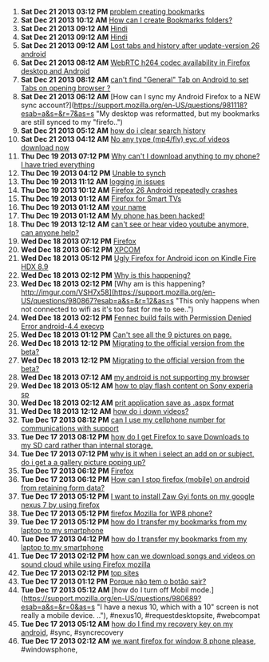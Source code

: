 1. **Sat Dec 21 2013 03:12 PM** [problem creating bookmarks](https://support.mozilla.org/en-US/questions/981167?esab=a&s=&r=0&as=s "Using FF26.0.1 on Samsung Galaxy Note 3. I've used FF on my PC for years bu..")
1. **Sat Dec 21 2013 10:12 AM** [How can I create Bookmarks folders?](https://support.mozilla.org/en-US/questions/981050?esab=a&s=&r=1&as=s "I like to group similar bookmarks together for ease of navigation. Without ..")
1. **Sat Dec 21 2013 09:12 AM** [Hindi](https://support.mozilla.org/en-US/questions/981137?esab=a&s=&r=2&as=s "duplicate of")
1. **Sat Dec 21 2013 09:12 AM** [Hindi](https://support.mozilla.org/en-US/questions/981136?esab=a&s=&r=3&as=s "my mobile hindi no Sapport")
1. **Sat Dec 21 2013 09:12 AM** [Lost tabs and history after update-version 26 android](https://support.mozilla.org/en-US/questions/981135?esab=a&s=&r=4&as=s "hello")
1. **Sat Dec 21 2013 08:12 AM** [WebRTC h264 codec availability in Firefox desktop and Android](https://support.mozilla.org/en-US/questions/981134?esab=a&s=&r=5&as=s "Following the announcement of Cisco h264 availability for WebRTC in Firefox..")
1. **Sat Dec 21 2013 08:12 AM** [can't find "General" Tab on Android to set Tabs on opening browser ?](https://support.mozilla.org/en-US/questions/981129?esab=a&s=&r=6&as=s "Trying to set 2 Tabs as Home Pages when opening Firefox in Android - instru..")
1. **Sat Dec 21 2013 06:12 AM** [How can I sync my Android Firefox to a NEW sync account?](https://support.mozilla.org/en-US/questions/981118?esab=a&s=&r=7&as=s "My desktop was reformatted, but my bookmarks are still synced to my "firefo..")
1. **Sat Dec 21 2013 05:12 AM** [how do i clear search history](https://support.mozilla.org/en-US/questions/981107?esab=a&s=&r=8&as=s "Searches in Google")
1. **Sat Dec 21 2013 04:12 AM** [No any type (mp4/flv) eyc.of videos download now](https://support.mozilla.org/en-US/questions/981084?esab=a&s=&r=9&as=s "Some days before all type of videos download easily, But now no videos down..")
1. **Thu Dec 19 2013 07:12 PM** [Why can't I download anything to my phone? I have tried everything](https://support.mozilla.org/en-US/questions/980970?esab=a&s=&r=0&as=s "I have tried everything from clearing my data to resetting my phone and now..")
1. **Thu Dec 19 2013 04:12 PM** [Unable to synch](https://support.mozilla.org/en-US/questions/980964?esab=a&s=&r=1&as=s "How do I find the Firefox synch button?")
1. **Thu Dec 19 2013 11:12 AM** [logging in issues](https://support.mozilla.org/en-US/questions/980933?esab=a&s=&r=2&as=s "tryimg to log in. am told that password and username is ok. tried many time..")
1. **Thu Dec 19 2013 10:12 AM** [Firefox 26 Android repeatedly crashes](https://support.mozilla.org/en-US/questions/980925?esab=a&s=&r=3&as=s "I am writing an app with lots of canvas and Dom manipulation with javascrip..")
1. **Thu Dec 19 2013 01:12 AM** [Firefox for Smart TVs](https://support.mozilla.org/en-US/questions/980894?esab=a&s=&r=4&as=s "I hope I'm posting this question in the right section. I love Firefox, I've..")
1. **Thu Dec 19 2013 01:12 AM** [your name](https://support.mozilla.org/en-US/questions/980893?esab=a&s=&r=5&as=s "harish")
1. **Thu Dec 19 2013 01:12 AM** [My phone has been hacked!](https://support.mozilla.org/en-US/questions/980892?esab=a&s=&r=6&as=s "This guy is in the room right next doour to me he's an insane Tweaker  With..")
1. **Thu Dec 19 2013 12:12 AM** [can't see or hear video youtube anymore,  can anyone help?](https://support.mozilla.org/en-US/questions/980891?esab=a&s=&r=7&as=s "started out fine, then I lost video...then audio. desired video comes up bu..")
1. **Wed Dec 18 2013 07:12 PM** [Firefox](https://support.mozilla.org/en-US/questions/980780?esab=a&s=&r=8&as=s "what is mean by Firefox")
1. **Wed Dec 18 2013 06:12 PM** [XPCOM](https://support.mozilla.org/en-US/questions/980881?esab=a&s=&r=9&as=s "Can someone please help me ...I keep getting COULDN'T LOAD XPCOM when ever ..")
1. **Wed Dec 18 2013 05:12 PM** [Ugly Firefox for Android icon on Kindle Fire HDX 8.9](https://support.mozilla.org/en-US/questions/980879?esab=a&s=&r=10&as=s "I have much praise for this browser which I have sideloaded onto my tablet...")
1. **Wed Dec 18 2013 02:12 PM** [Why is this happening?](https://support.mozilla.org/en-US/questions/980868?esab=a&s=&r=11&as=s "This occurs when not connected to wifi as that is too fast to see it happen..")
1. **Wed Dec 18 2013 02:12 PM** [Why am is this happening? http://imgur.com/VSH7x58](https://support.mozilla.org/en-US/questions/980867?esab=a&s=&r=12&as=s "This only happens when not connected to wifi as it's too fast for me to see..")
1. **Wed Dec 18 2013 02:12 PM** [Fennec build fails with Permission Denied Error android-4.4 execvp](https://support.mozilla.org/en-US/questions/980862?esab=a&s=&r=13&as=s "While attempting to build Fennec, the following error occurs, right after p..")
1. **Wed Dec 18 2013 01:12 PM** [Can't see all the 9 pictures on page.](https://support.mozilla.org/en-US/questions/980859?esab=a&s=&r=14&as=s "There are 9 pictures on this site in the link below, and I only see one?
It..")
1. **Wed Dec 18 2013 12:12 PM** [Migrating to the official version from the beta?](https://support.mozilla.org/en-US/questions/980850?esab=a&s=&r=15&as=s "Hi, 
I downloaded the beta version lately, and I have used for a while. How..")
1. **Wed Dec 18 2013 12:12 PM** [Migrating to the official version from the beta?](https://support.mozilla.org/en-US/questions/980849?esab=a&s=&r=16&as=s "(this post was accidentally sent incomplete, there was no edit link in the ..")
1. **Wed Dec 18 2013 07:12 AM** [my android is not supporting my browser](https://support.mozilla.org/en-US/questions/980822?esab=a&s=&r=0&as=s "App won't open")
1. **Wed Dec 18 2013 05:12 AM** [how to play flash content on Sony experia sp](https://support.mozilla.org/en-US/questions/980813?esab=a&s=&r=1&as=s "I'm running jellybean 4.1.2 trying to play On demand channels such as deman..")
1. **Wed Dec 18 2013 02:12 AM** [prit application save as .aspx format](https://support.mozilla.org/en-US/questions/980804?esab=a&s=&r=2&as=s "when i click in website prit application it save as .aspx format.")
1. **Wed Dec 18 2013 12:12 AM** [how do i down videos?](https://support.mozilla.org/en-US/questions/980796?esab=a&s=&r=3&as=s "yes i been try every i knw of to dwn load video, but haven problem")
1. **Tue Dec 17 2013 08:12 PM** [can I use my cellphone number for communications with support](https://support.mozilla.org/en-US/questions/980788?esab=a&s=&r=4&as=s "559-549-1192")
1. **Tue Dec 17 2013 08:12 PM** [how do I get Firefox to save Downloads to my SD card rather than internal storage.](https://support.mozilla.org/en-US/questions/980785?esab=a&s=&r=5&as=s "I have filled up all of the space in internal storage, I bought an SD card ..")
1. **Tue Dec 17 2013 07:12 PM** [why is it when i select an add on or subject, do i get a a gallery picture poping up?](https://support.mozilla.org/en-US/questions/980772?esab=a&s=&r=6&as=s "just like icon pics ever time i click a highlited subject")
1. **Tue Dec 17 2013 06:12 PM** [Firefox](https://support.mozilla.org/en-US/questions/980780?esab=a&s=&r=7&as=s "what is mean by Firefox")
1. **Tue Dec 17 2013 06:12 PM** [How can I stop firefox (mobile) on android from retaining form data?](https://support.mozilla.org/en-US/questions/980779?esab=a&s=&r=8&as=s "I have an android based kiosk used by patients for appointment check in.  F..")
1. **Tue Dec 17 2013 05:12 PM** [I want to install Zaw Gyi fonts on my google nexus 7 by using firefox](https://support.mozilla.org/en-US/questions/980777?esab=a&s=&r=9&as=s "I am using google nexus 7 and would like to install burmese font (myanmar f..")
1. **Tue Dec 17 2013 05:12 PM** [firefox Mozilla for WP8 phone?](https://support.mozilla.org/en-US/questions/980773?esab=a&s=&r=10&as=s "Is thus available for WP8 [phone)????")
1. **Tue Dec 17 2013 05:12 PM** [how do I transfer my bookmarks from my laptop to my smartphone](https://support.mozilla.org/en-US/questions/980770?esab=a&s=&r=11&as=s "l have an Samsung galaxy exhibit")
1. **Tue Dec 17 2013 04:12 PM** [how do I transfer my bookmarks from my laptop to my smartphone](https://support.mozilla.org/en-US/questions/980766?esab=a&s=&r=12&as=s "I own a Samsung galaxy exhibit")
1. **Tue Dec 17 2013 02:12 PM** [how can we download songs and videos on sound cloud while using Firefox mozilla](https://support.mozilla.org/en-US/questions/980754?esab=a&s=&r=13&as=s "how can I downooad songs on sound cloud")
1. **Tue Dec 17 2013 02:12 PM** [top sites](https://support.mozilla.org/en-US/questions/980752?esab=a&s=&r=14&as=s "When you touch the address bar it brings up a top sites list. how do you de..")
1. **Tue Dec 17 2013 01:12 PM** [Porque não tem o botão sair?](https://support.mozilla.org/en-US/questions/980747?esab=a&s=&r=15&as=s "Acho desnecessário ele ficar sempre rodando, consome muita memória ram.")
1. **Tue Dec 17 2013 05:12 AM** [how do I turn off Mobil mode.](https://support.mozilla.org/en-US/questions/980689?esab=a&s=&r=0&as=s "I have a nexus 10, which with a 10" screen is not really a mobile device.  .."), #nexus10, #requestdesktopsite, #webcompat
1. **Tue Dec 17 2013 05:12 AM** [how do I find my recovery key on my android](https://support.mozilla.org/en-US/questions/980687?esab=a&s=&r=1&as=s "I cannot find my android recovery to synchronize"), #sync, #syncrecovery
1. **Tue Dec 17 2013 02:12 AM** [we want firefox for window 8 phone please](https://support.mozilla.org/en-US/questions/980680?esab=a&s=&r=2&as=s "Please develop Firefox app for Lumia"), #windowsphone,
